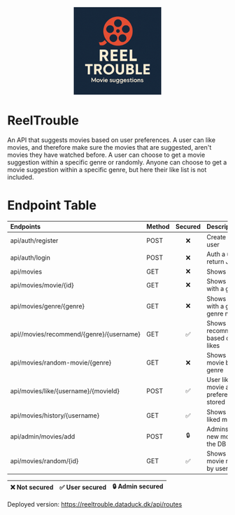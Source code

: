 <div align="center">
  <img src="docs/reel_trouble.png" alt="Alt text" width="200">
</div>

# ReelTrouble

An API that suggests movies based on user preferences.
A user can like movies, and therefore make sure the movies that are suggested, aren't movies they have watched before.
A user can choose to get a movie suggestion within a specific genre or randomly.
Anyone can choose to get a movie suggestion within a specific genre, but here their like list is not included.

# Endpoint Table

| Endpoints                                | Method | Secured | Description                                 |
|:-----------------------------------------|:-------|:-------:|:--------------------------------------------|
| api/auth/register                        | POST   |    ❌    | Create a new user                           |
| api/auth/login                           | POST   |    ❌    | Auth a user, return JWT token               |
| api/movies                               | GET    |    ❌    | Shows all movies                            |
| api/movies/movie/{id}                    | GET    |    ❌    | Shows a movie with a given ID               |
| api/movies/genre/{genre}                 | GET    |    ❌    | Shows movies with a given genre name        |
| api//movies/recommend/{genre}/{username} | GET    |    ✅    | Shows recommendations based on user likes   |
| api/movies/random-movie/{genre}          | GET    |    ❌    | Shows random movie based on genre           |
| api/movies/like/{username}/{movieId}     | POST   |    ✅    | User likes a movie and preference is stored |
| api/movies/history/{username}            | GET    |    ✅    | Shows a user’s liked movies                 |
| api/admin/movies/add                     | POST   |   🔒    | Admins can add new movies to the DB         |
| api/movies/random/{id}                   | GET    |    ✅    | Shows a random movie not liked by user      |

| ❌ Not secured | ✅ User secured | 🔒 Admin secured |
|---------------|----------------|------------------|

Deployed version: https://reeltrouble.dataduck.dk/api/routes
